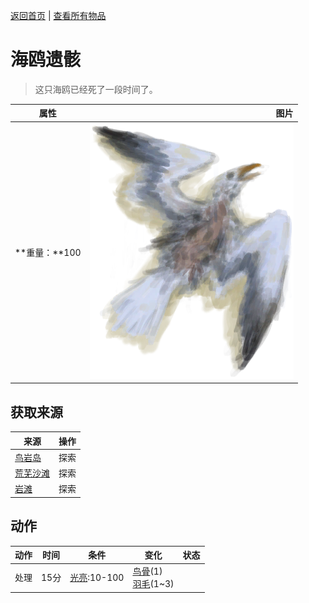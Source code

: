 [返回首页](index.md)   |  [查看所有物品](object.md)
# 海鸥遗骸  
> 这只海鸥已经死了一段时间了。  
  
  属性  |   图片   
 ----  |  ----:   
 **重量：**100  |  ![](Sprite/SeagullCarcass.png)   
  
## 获取来源  
来源  |  操作  
----  |  ----  
[鸟岩岛](BirdRock.md)  |  探索  
[荒芜沙滩](DesolateBeach.md)  |  探索  
[岩滩](Rocks.md)  |  探索  
## 动作  
动作  |  时间  |  条件  |  变化  |  状态  
----  |  ----  |  ----  |  ----  |  ----  
处理  |  15分  |  [光亮](Light.md):10-100  |  [鸟骨](BonesBird.md)(1)<br>[羽毛](Feathers.md)(1~3)  |    
